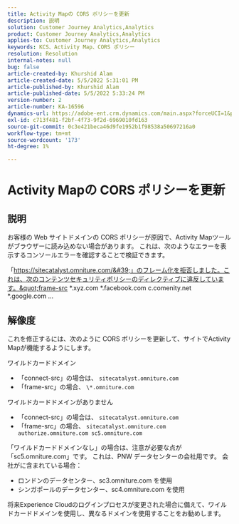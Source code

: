```yaml
---
title: Activity Mapの CORS ポリシーを更新
description: 説明
solution: Customer Journey Analytics,Analytics
product: Customer Journey Analytics,Analytics
applies-to: Customer Journey Analytics,Analytics
keywords: KCS、Activity Map、CORS ポリシー
resolution: Resolution
internal-notes: null
bug: false
article-created-by: Khurshid Alam
article-created-date: 5/5/2022 5:31:01 PM
article-published-by: Khurshid Alam
article-published-date: 5/5/2022 5:33:24 PM
version-number: 2
article-number: KA-16596
dynamics-url: https://adobe-ent.crm.dynamics.com/main.aspx?forceUCI=1&pagetype=entityrecord&etn=knowledgearticle&id=618c4f20-99cc-ec11-a7b5-6045bd00dbbc
exl-id: c713f481-f2bf-4f73-9f2d-6969010fd163
source-git-commit: 0c3e421beca46d9fe1952b1f98538a50697216a0
workflow-type: tm+mt
source-wordcount: '173'
ht-degree: 1%

---
```


# Activity Mapの CORS ポリシーを更新

## 説明


お客様の Web サイトドメインの CORS ポリシーが原因で、Activity Mapツールがブラウザーに読み込めない場合があります。 これは、次のようなエラーを表示するコンソールエラーを確認することで検証できます。

「https://sitecatalyst.omniture.com/&#39;」のフレーム化を拒否しました。これは、次のコンテンツセキュリティポリシーのディレクティブに違反しています。&quot;frame-src \*.xyz.com \*.facebook.com c.comenity.net \*.google.com ...


## 解像度


これを修正するには、次のように CORS ポリシーを更新して、サイトでActivity Mapが機能するようにします。

ワイルドカードドメイン

- 「connect-src」の場合は、 `sitecatalyst.omniture.com`
- 「frame-src」の場合、 `\*.omniture.com`


ワイルドカードドメインがありません

- 「connect-src」の場合は、 `sitecatalyst.omniture.com`
- 「frame-src」の場合、 `sitecatalyst.omniture.com authorize.omniture.com sc5.omniture.com`


「ワイルドカードドメインなし」の場合は、注意が必要な点が「sc5.omniture.com」です。 これは、PNW データセンターの会社用です。 会社がに含まれている場合：

- ロンドンのデータセンター、sc3.omniture.com を使用
- シンガポールのデータセンター、sc4.omniture.com を使用


将来Experience Cloudのログインプロセスが変更された場合に備えて、ワイルドカードドメインを使用し、異なるドメインを使用することをお勧めします。
